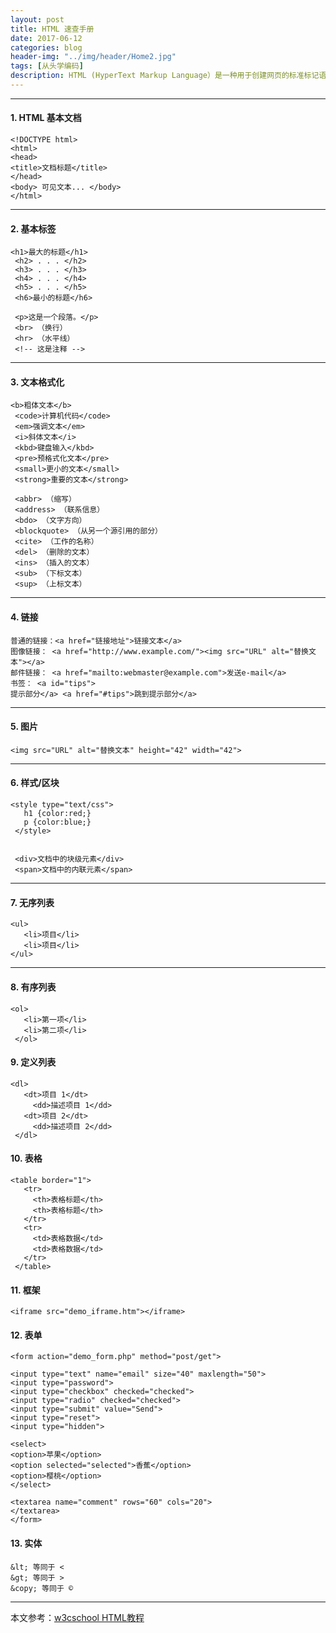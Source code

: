 ```yaml
---
layout: post
title: HTML 速查手册
date: 2017-06-12
categories: blog
header-img: "../img/header/Home2.jpg"
tags: [从头学编码]
description: HTML (HyperText Markup Language）是一种用于创建网页的标准标记语言。HTML 运行在浏览器上，由浏览器来解析。
---
```


---
#### 1. HTML 基本文档

	<!DOCTYPE html>
	<html>
	<head>
	<title>文档标题</title>
	</head>
	<body> 可见文本... </body>
	</html>


---

#### 2. 基本标签

	<h1>最大的标题</h1>
	 <h2> . . . </h2>
	 <h3> . . . </h3>
	 <h4> . . . </h4>
	 <h5> . . . </h5>
	 <h6>最小的标题</h6>
	 
	 <p>这是一个段落。</p>
	 <br> （换行）
	 <hr> （水平线）
	 <!-- 这是注释 -->

---

#### 3. 文本格式化

	<b>粗体文本</b>
	 <code>计算机代码</code>
	 <em>强调文本</em>
	 <i>斜体文本</i>
	 <kbd>键盘输入</kbd> 
	 <pre>预格式化文本</pre>
	 <small>更小的文本</small>
	 <strong>重要的文本</strong>
	 
	 <abbr> （缩写）
	 <address> （联系信息）
	 <bdo> （文字方向）
	 <blockquote> （从另一个源引用的部分）
	 <cite> （工作的名称）
	 <del> （删除的文本）
	 <ins> （插入的文本）
	 <sub> （下标文本）
	 <sup> （上标文本）

---

#### 4. 链接

	普通的链接：<a href="链接地址">链接文本</a>
	图像链接： <a href="http://www.example.com/"><img src="URL" alt="替换文本"></a> 
	邮件链接： <a href="mailto:webmaster@example.com">发送e-mail</a>
	书签： <a id="tips">
	提示部分</a> <a href="#tips">跳到提示部分</a>

---

#### 5. 图片

	<img src="URL" alt="替换文本" height="42" width="42">

---

#### 6. 样式/区块

	<style type="text/css">
	   h1 {color:red;}
	   p {color:blue;}
	 </style>
	 
	 
	 <div>文档中的块级元素</div>
	 <span>文档中的内联元素</span>

---

#### 7. 无序列表

	<ul>
	   <li>项目</li>
	   <li>项目</li>
	</ul>

---

#### 8. 有序列表
   
	<ol>
	   <li>第一项</li>
	   <li>第二项</li>
	 </ol>

#### 9. 定义列表

	<dl>
	   <dt>项目 1</dt>
	     <dd>描述项目 1</dd>
	   <dt>项目 2</dt>
	     <dd>描述项目 2</dd>
	 </dl>

#### 10. 表格

	<table border="1">
	   <tr>
	     <th>表格标题</th>
	     <th>表格标题</th>
	   </tr>
	   <tr>
	     <td>表格数据</td>
	     <td>表格数据</td>
	   </tr>
	 </table>
	 
#### 11. 框架

	<iframe src="demo_iframe.htm"></iframe>
	
#### 12. 表单	
	
	<form action="demo_form.php" method="post/get">
	
	<input type="text" name="email" size="40" maxlength="50"> 
	<input type="password"> 
	<input type="checkbox" checked="checked"> 
	<input type="radio" checked="checked"> 
	<input type="submit" value="Send"> 
	<input type="reset"> 
	<input type="hidden"> 
	
	<select> 
	<option>苹果</option> 
	<option selected="selected">香蕉</option> 
	<option>樱桃</option> 
	</select>
	
	<textarea name="comment" rows="60" cols="20">
	</textarea> 
	</form>
		
#### 13. 实体	
	
	&lt; 等同于 <
	&gt; 等同于 >
	&copy; 等同于 ©

---
	
本文参考：[w3cschool HTML教程](https://www.w3cschool.cn/html/)	
	